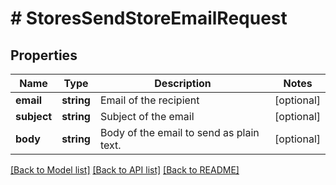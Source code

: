 # # StoresSendStoreEmailRequest

## Properties

Name | Type | Description | Notes
------------ | ------------- | ------------- | -------------
**email** | **string** | Email of the recipient | [optional]
**subject** | **string** | Subject of the email | [optional]
**body** | **string** | Body of the email to send as plain text. | [optional]

[[Back to Model list]](../../README.md#models) [[Back to API list]](../../README.md#endpoints) [[Back to README]](../../README.md)
